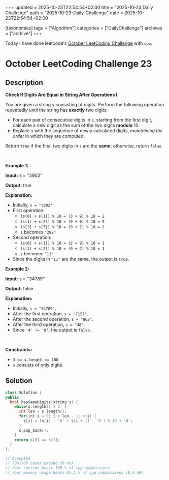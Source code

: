 +++
updated = 2025-10-23T22:54:54+02:00
title = "2025-10-23 Daily Challenge"
path = "2025-10-23-Daily-Challenge"
date = 2025-10-23T22:54:54+02:00

[taxonomies]
tags = ["Algorithm"]
categories = ["DailyChallenge"]
archives = ["archive"]
+++

Today I have done leetcode's [October LeetCoding Challenge](https://leetcode.com/problems/check-if-digits-are-equal-in-string-after-operations-i/) with `cpp`.

<!-- more -->

# October LeetCoding Challenge 23

## Description

**Check If Digits Are Equal in String After Operations I**

<p>You are given a string <code>s</code> consisting of digits. Perform the following operation repeatedly until the string has <strong>exactly</strong> two digits:</p>

<ul>
	<li>For each pair of consecutive digits in <code>s</code>, starting from the first digit, calculate a new digit as the sum of the two digits <strong>modulo</strong> 10.</li>
	<li>Replace <code>s</code> with the sequence of newly calculated digits, <em>maintaining the order</em> in which they are computed.</li>
</ul>

<p>Return <code>true</code> if the final two digits in <code>s</code> are the <strong>same</strong>; otherwise, return <code>false</code>.</p>

<p>&nbsp;</p>
<p><strong class="example">Example 1:</strong></p>

<div class="example-block">
<p><strong>Input:</strong> <span class="example-io">s = &quot;3902&quot;</span></p>

<p><strong>Output:</strong> <span class="example-io">true</span></p>

<p><strong>Explanation:</strong></p>

<ul>
	<li>Initially, <code>s = &quot;3902&quot;</code></li>
	<li>First operation:
	<ul>
		<li><code>(s[0] + s[1]) % 10 = (3 + 9) % 10 = 2</code></li>
		<li><code>(s[1] + s[2]) % 10 = (9 + 0) % 10 = 9</code></li>
		<li><code>(s[2] + s[3]) % 10 = (0 + 2) % 10 = 2</code></li>
		<li><code>s</code> becomes <code>&quot;292&quot;</code></li>
	</ul>
	</li>
	<li>Second operation:
	<ul>
		<li><code>(s[0] + s[1]) % 10 = (2 + 9) % 10 = 1</code></li>
		<li><code>(s[1] + s[2]) % 10 = (9 + 2) % 10 = 1</code></li>
		<li><code>s</code> becomes <code>&quot;11&quot;</code></li>
	</ul>
	</li>
	<li>Since the digits in <code>&quot;11&quot;</code> are the same, the output is <code>true</code>.</li>
</ul>
</div>

<p><strong class="example">Example 2:</strong></p>

<div class="example-block">
<p><strong>Input:</strong> <span class="example-io">s = &quot;34789&quot;</span></p>

<p><strong>Output:</strong> <span class="example-io">false</span></p>

<p><strong>Explanation:</strong></p>

<ul>
	<li>Initially, <code>s = &quot;34789&quot;</code>.</li>
	<li>After the first operation, <code>s = &quot;7157&quot;</code>.</li>
	<li>After the second operation, <code>s = &quot;862&quot;</code>.</li>
	<li>After the third operation, <code>s = &quot;48&quot;</code>.</li>
	<li>Since <code>&#39;4&#39; != &#39;8&#39;</code>, the output is <code>false</code>.</li>
</ul>
</div>

<p>&nbsp;</p>
<p><strong>Constraints:</strong></p>

<ul>
	<li><code>3 &lt;= s.length &lt;= 100</code></li>
	<li><code>s</code> consists of only digits.</li>
</ul>


## Solution

``` cpp
class Solution {
public:
  bool hasSameDigits(string s) {
    while(s.length() > 2) {
      int len = s.length();
      for(int i = 0; i < len - 1; ++i) {
        s[i] = (s[i] - '0' + s[i + 1] - '0') % 10 + '0';
      }
      s.pop_back();
    }
    return s[0] == s[1];
  }
};

// Accepted
// 706/706 cases passed (0 ms)
// Your runtime beats 100 % of cpp submissions
// Your memory usage beats 85.1 % of cpp submissions (8.6 MB)
```
